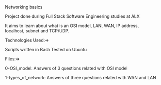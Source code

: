 Networking basics

Project done during Full Stack Software Engineering studies at ALX

It aims to learn about what is an OSI model, LAN, WAN, IP address, localhost, subnet and TCP/UDP.

Technologies Used:->

Scripts written in Bash
Tested on Ubuntu

Files:=>

0-OSI_model: Answers of 3 questions related with OSI model

1-types_of_network: Answers of three questions related with WAN and LAN


